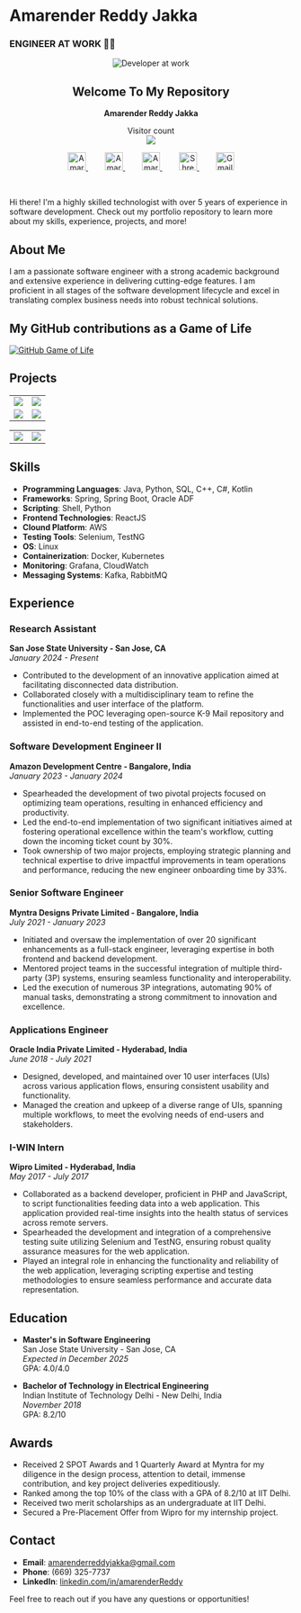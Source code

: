 # Amarender Reddy Jakka
###  ENGINEER AT WORK 👨‍💻

<p align="center">
 <img src="https://github.com/JAReddy/JAReddy/blob/main/developer-at-work-stockcake.jpeg" alt="Developer at work">
 <h2 align="center">Welcome To My Repository</h2>
 <p align="center"><b>Amarender Reddy Jakka</b> </p>
</p>

<p align="center"> 
  Visitor count<br>
  <img src="https://profile-counter.glitch.me/JAReddy/count.svg" />
</p>


<p align="center">
  <a href="https://x.com/imAmar_chinnu" style="margin: 0 15px;">
    <img alt="Amarender Reddy Twitter" width="32px" src="https://img.icons8.com/color/48/000000/twitter-squared.png"/>
  </a>
  <a href="https://www.linkedin.com/in/amarenderreddy/" style="margin: 0 15px;">
    <img alt="Amarender Reddy LinkdeIn" width="32px" src="https://img.icons8.com/color/48/000000/linkedin.png"/>
  </a>
  <a href="https://github.com/JAReddy" style="margin: 0 15px;">
    <img alt="Amarender Reddy  Github " width="32px" src="https://img.icons8.com/nolan/64/github.png"/>
  </a>
  <a href="https://www.instagram.com/amarender__reddy/" style="margin: 0 15px;">
    <img alt="Shreekar Instagram" width="32px" src="https://img.icons8.com/fluency/48/000000/instagram-new.png"/>
  </a>
  <a href="mailto:amarenderreddyjakka@gmail.com?Subject=Reaching%20out%20for%20connection!" style="margin: 0 15px;">
    <img alt="Gmail" width="32px" src="https://img.icons8.com/color/48/000000/gmail-new.png"/>
  </a>
</p>

<br/>

<p align="left">
  Hi there! I'm a highly skilled technologist with over 5 years of experience in software development. Check out my portfolio repository to learn more about my skills, experience, projects, and more!
</p>

## About Me

I am a passionate software engineer with a strong academic background and extensive experience in delivering cutting-edge features. I am proficient in all stages of the software development lifecycle and excel in translating complex business needs into robust technical solutions.

## My GitHub contributions as a Game of Life
[![GitHub Game of Life](https://github4life.herokuapp.com/JAReddy.gif)](https://github4life.herokuapp.com/JAReddy)


## Projects

<table>
  <tr>
    <td>
      <a href="https://github.com/JAReddy/distributed-microblog">
        <img src="https://github-readme-stats.vercel.app/api/pin/?username=JAReddy&repo=distributed-microblog&theme=tokyonight" />
      </a>
    </td>
    <td>
      <a href="https://github.com/JAReddy/canvas-cli-graphql">
        <img src="https://github-readme-stats.vercel.app/api/pin/?username=JAReddy&repo=canvas-cli-graphql&theme=tokyonight" />
      </a>
    </td>
  </tr>
  <tr>
    <td>
      <a href="https://github.com/JAReddy/site-setup-with-ssl">
        <img src="https://github-readme-stats.vercel.app/api/pin/?username=JAReddy&repo=site-setup-with-ssl&theme=tokyonight" />
      </a>
    </td>
    <td>
      <a href="https://github.com/JAReddy/CMPE138-MVPPredictor">
        <img src="https://github-readme-stats.vercel.app/api/pin/?username=JAReddy&repo=CMPE138-MVPPredictor&theme=tokyonight" />
      </a>
    </td>
  </tr>
</table>

<table>
  <tr>
    <td>
      <a href="https://github-readme-stats.vercel.app/api?username=JAReddy&show_icons=true&theme=tokyonight">
        <img src="https://github-readme-stats.vercel.app/api?username=JAReddy&show_icons=true&theme=tokyonight"/>
    </td>
    <td>
      <a href="https://github-readme-stats.vercel.app/api/top-langs/?username=JAReddy&theme=tokyonight">
        <img src="https://github-readme-stats.vercel.app/api/top-langs/?username=JAReddy&theme=tokyonight"/>
    </td>
  </tr>
</table>



## Skills

- **Programming Languages**: Java, Python, SQL, C++, C#, Kotlin
- **Frameworks**: Spring, Spring Boot, Oracle ADF
- **Scripting**: Shell, Python
- **Frontend Technologies**: ReactJS
- **Clound Platform**: AWS
- **Testing Tools**: Selenium, TestNG
- **OS**: Linux
- **Containerization**: Docker, Kubernetes
- **Monitoring**: Grafana, CloudWatch
- **Messaging Systems**: Kafka, RabbitMQ

## Experience

### Research Assistant
**San Jose State University - San Jose, CA**  
*January 2024 - Present*

- Contributed to the development of an innovative application aimed at facilitating disconnected data distribution.
- Collaborated closely with a multidisciplinary team to refine the functionalities and user interface of the platform.
- Implemented the POC leveraging open-source K-9 Mail repository and assisted in end-to-end testing of the application.

### Software Development Engineer II
**Amazon Development Centre - Bangalore, India**  
*January 2023 - January 2024*

- Spearheaded the development of two pivotal projects focused on optimizing team operations, resulting in enhanced efficiency and productivity.
- Led the end-to-end implementation of two significant initiatives aimed at fostering operational excellence within the team's workflow, cutting down the incoming ticket count by 30%.
- Took ownership of two major projects, employing strategic planning and technical expertise to drive impactful improvements in team operations and performance, reducing the new engineer onboarding time by 33%.

### Senior Software Engineer
**Myntra Designs Private Limited - Bangalore, India**  
*July 2021 - January 2023*

- Initiated and oversaw the implementation of over 20 significant enhancements as a full-stack engineer, leveraging expertise in both frontend and backend development.
- Mentored project teams in the successful integration of multiple third-party (3P) systems, ensuring seamless functionality and interoperability.
- Led the execution of numerous 3P integrations, automating 90% of manual tasks, demonstrating a strong commitment to innovation and excellence.

### Applications Engineer
**Oracle India Private Limited - Hyderabad, India**  
*June 2018 - July 2021*

- Designed, developed, and maintained over 10 user interfaces (UIs) across various application flows, ensuring consistent usability and functionality.
- Managed the creation and upkeep of a diverse range of UIs, spanning multiple workflows, to meet the evolving needs of end-users and stakeholders.

### I-WIN Intern
**Wipro Limited - Hyderabad, India**  
*May 2017 - July 2017*

- Collaborated as a backend developer, proficient in PHP and JavaScript, to script functionalities feeding data into a web application. This application provided real-time insights into the health status of services across remote servers.
- Spearheaded the development and integration of a comprehensive testing suite utilizing Selenium and TestNG, ensuring robust quality assurance measures for the web application.
- Played an integral role in enhancing the functionality and reliability of the web application, leveraging scripting expertise and testing methodologies to ensure seamless performance and accurate data representation.

## Education

- **Master's in Software Engineering**  
  San Jose State University - San Jose, CA  
  *Expected in December 2025*  
  GPA: 4.0/4.0

- **Bachelor of Technology in Electrical Engineering**  
  Indian Institute of Technology Delhi - New Delhi, India  
  *November 2018*  
  GPA: 8.2/10


## Awards

- Received 2 SPOT Awards and 1 Quarterly Award at Myntra for my diligence in the design process, attention to detail, immense contribution, and key project deliveries expeditiously.
- Ranked among the top 10% of the class with a GPA of 8.2/10 at IIT Delhi.
- Received two merit scholarships as an undergraduate at IIT Delhi.
- Secured a Pre-Placement Offer from Wipro for my internship project.

## Contact

- **Email**: amarenderreddyjakka@gmail.com
- **Phone**: (669) 325-7737
- **LinkedIn**: [linkedin.com/in/amarenderReddy](https://www.linkedin.com/in/amarenderReddy)

Feel free to reach out if you have any questions or opportunities!